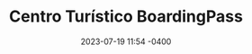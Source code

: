 ---
date: '2023-07-19 11:54 -0400'
featured: true
types:
  - Operadores
title: Centro Turístico BoardingPass
region: Los Llanos
state: Apure
sector: Turismo
phone_number: +58 426 5203724
address: Caracas
website: boardingpass.network
facebook_user: tuboarding
twitter_user: tuboarding
instagram_user: tuboarding
services: Hospedaje 
services_extra: Comida 
image: /assets/images/BP-300x300.jpg
---